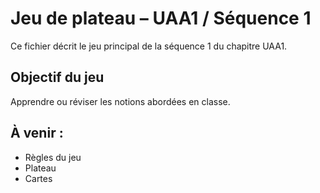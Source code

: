 # Jeu de plateau – UAA1 / Séquence 1

Ce fichier décrit le jeu principal de la séquence 1 du chapitre UAA1.

## Objectif du jeu
Apprendre ou réviser les notions abordées en classe.

## À venir :
- Règles du jeu
- Plateau
- Cartes
